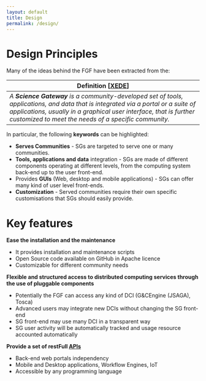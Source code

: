 ```yaml
---
layout: default
title: Design
permalink: /design/
---
```


# Design Principles
Many of the ideas behind the FGF have been extracted from the:

|**Definition** [[XEDE](https://www.xsede.org/ecosystem/science-gateways)]|
|---|
|*A **Science Gateway** is a community-developed set of tools, applications, and data that is integrated via a portal or a suite of applications, usually in a graphical user interface, that is further customized to meet the needs of a specific community.*|

In particular, the following **keywords** can be highlighted:

* **Serves Communities** - SGs are targeted to serve one or many communities.
* **Tools, applications and data** integration - SGs are made of different components operating at different levels, from the computing system back-end up to the user front-end.
* Provides **GUIs** (Web, desktop and mobile applications) - SGs can offer many kind of user level front-ends.
* **Customization** - Served communities require their own specific customisations that SGs should easily provide.

# Key features

**Ease the installation and the maintenance**
* It provides installation and maintenance scripts
* Open Source code available on GitHub in Apache licence
* Customizable for different community needs

**Flexible and structured access to distributed computing services through the use of pluggable components**
* Potentially the FGF can access any kind of DCI (G&CEngine (JSAGA), Tosca)
* Advanced users may integrate new DCIs without changing the SG front-end
* SG front-end may use many DCI in a transparent way
* SG user activity will be automatically tracked and usage resource accounted automatically

**Provide a set of restFull [APIs](/fgfapis/)**
* Back-end web portals independency
* Mobile and Desktop applications, Workflow Engines, IoT
* Accessible by any programming language

